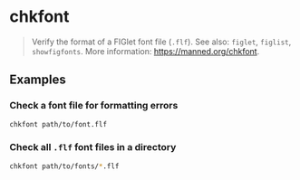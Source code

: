 # chkfont

> Verify the format of a FIGlet font file (`.flf`). See also: `figlet`, `figlist`, `showfigfonts`. More information: <https://manned.org/chkfont>.

## Examples

### Check a font file for formatting errors

```bash
chkfont path/to/font.flf
```

### Check all `.flf` font files in a directory

```bash
chkfont path/to/fonts/*.flf
```
